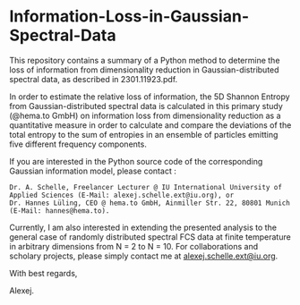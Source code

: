 # Information-Loss-in-Gaussian-Spectral-Data

This repository contains a summary of a Python method to determine the loss of information from dimensionality reduction in Gaussian-distributed 
spectral data, as described in 2301.11923.pdf. 

In order to estimate the relative loss of information, the 5D Shannon Entropy from Gaussian-distributed spectral data is calculated in this primary study (@hema.to GmbH) on information loss from dimensionality reduction as a quantitative measure in order to calculate and compare the deviations of the total 
entropy to the sum of entropies in an ensemble of particles emitting five different frequency components.  

If you are interested in the Python source code of the corresponding Gaussian information model, please contact :

    Dr. A. Schelle, Freelancer Lecturer @ IU International University of Applied Sciences (E-Mail: alexej.schelle.ext@iu.org), or        
    Dr. Hannes Lüling, CEO @ hema.to GmbH, Ainmiller Str. 22, 80801 Munich (E-Mail: hannes@hema.to).

Currently, I am also interested in extending the presented analysis to the general case of randomly distributed spectral FCS data at finite temperature in arbitrary dimensions from N = 2 to N = 10. For collaborations and scholary projects, please simply contact me at alexej.schelle.ext@iu.org.

With best regards,

Alexej.

